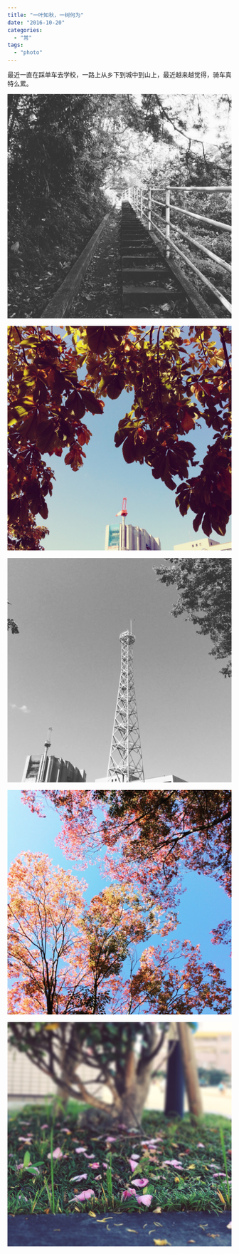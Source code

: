 ```yaml
---
title: "一叶知秋，一树何为"
date: "2016-10-20"
categories: 
  - "常"
tags: 
  - "photo"
---
```


最近一直在踩单车去学校，一路上从乡下到城中到山上，最近越来越觉得，骑车真特么累。

![](https://raw.githubusercontent.com/catbaron0/pic/main/images/202462152707.png)

![](https://raw.githubusercontent.com/catbaron0/pic/main/images/202462152743.png)

![](https://raw.githubusercontent.com/catbaron0/pic/main/images/202462152759.png)

![](https://raw.githubusercontent.com/catbaron0/pic/main/images/202462152813.png)

![](https://raw.githubusercontent.com/catbaron0/pic/main/images/202462152831.png)
